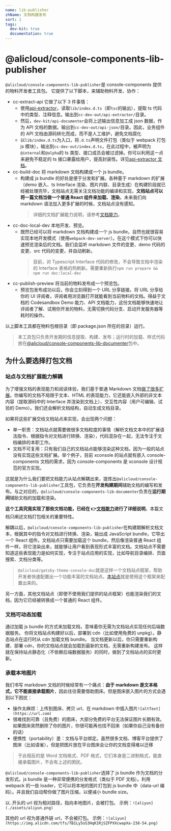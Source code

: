 ```yaml
---
name: lib-publisher
zhName: 文档构建发布
sort: 1
tags:
  dev-kit: true
  documentation: true
---
```


# @alicloud/console-components-lib-publisher

`@alicloud/console-components-lib-publisher`是 console-components 提供的物料开发者工具包。
它提供了以下脚本，来辅助物料开发、协作：

- cc-extract-api 它做了以下 3 件事情：
  - 使用[api-extractor](https://api-extractor.com/pages/overview/intro/)，读取`lib/index.d.ts`（即`tsc`的输出），提取 ts 代码中的类型、注释信息。输出到`cc-dev-out/api-extractor/`目录。
  - 然后，`dev-kit/api-documenter`会将上述输出信息加工成 json 数据，作为 API 文档的数据。输出到`cc-dev-out/api-json/`目录。因此，业务组件的 API 文档由源码转化而成，而不是人工维护，避免文档腐化
  - 以`lib/index.d.ts`为入口，将`.d.ts`声明文件打包（类似于 webpack 打包 js 模块），输出到`cc-dev-out/index.d.ts`，在此过程中，被声明为`@internal`和`@alpha`的 ts 类型、接口成员会被过滤掉。你可以利用这一点来避免不稳定的 ts 接口暴露给用户，提高封装性。详见[api-extractor 文档](https://api-extractor.com/pages/overview/demo_rollup/)。
- cc-build-doc 将 markdown 文档构建成一个 js bundle。
  - 构建成 js bundle 的好处是便于分发和扩展。各种基于 markdown 的扩展（demo 嵌入、ts Interface 渲染、图片内联、目录生成）在构建阶段就已经被处理完毕，文档站点无需关注文档功能的编译和实现，**文档站点可以将一篇文档当做一个普通 React 组件来加载、渲染**。未来我们向 markdown 语法加入更多扩展的时候，文档站点没有感知。
    > 详细的文档扩展能力说明，请参考[文档能力](./doc-features)。
- cc-doc-local-dev 本地开发、预览。
  - 既然已经可以将 markdown 文档构建成一个 js bundle，自然也就很容易实现本地开发模式（使用`webpack-dev-server`）。在这个模式下你可以快速预览渲染后的文档。我们会监听 markdown 文件的变更、demo 代码的变更、src 代码的变更，并自动刷新。
    > 目前，对 Typescript Interface 代码的修改，不会导致文档中渲染的 Interface 表格的热刷新。需要重新执行`npm run prepare && npm run doc:local-dev`
- cc-publish-preview 将当前的物料发布成一个预览包。
  - 预览包发布成功以后，你会立刻得到一个 URL 分享链接。将 URL 分享给你的 UI 评阅者，评阅者用浏览器打开就能看到当前物料的文档。得益于文档的 Codesandbox Demo 能力、API 文档能力，这份文档能够快速地让评阅者了解、试用你开发的物料，无需切换代码分支、启动开发服务器等耗时的操作。

以上脚本工具都在物料包根目录（即 package.json 所在的目录）运行。

> 本工具包只负责开发期的信息提取、构建、发布；运行时的加载、样式代码放在[@alicloud/console-components-lib-documenter](./lib-documenter)包中。

## 为什么要选择打包文档

### 站点与文档扩展能力解耦

为了增强文档的表现能力和阅读体验，我们基于普通 Markdown 文档[做了很多扩展](./doc-features)。你编写的文档不局限于文本、HTML 的表现能力，它还能嵌入外部的非文本内容（提取源码中的 Interface 并渲染到文档上）、交互性内容（用户可编辑、试验的 Demo）。我们还会解析文档结构，自动生成文档目录。

如果将这些扩展交给文档站点来实现，会出现两个问题：

- 单一职责：文档站点就需要做很多文档粒度的事情（解析文档文本中的扩展语法指令、根据指令对文档进行转换、渲染），代码混杂在一起，无法专注于文档编排的本职工作。
- 文档不可复用：只有我们自己的文档站点能够渲染这种文档，因为一般的站点没有实现这些文档扩展。举个例子，目前 xconsole 的站点就有嵌入 console-components 文档的需求，因为 console-components 是 xconsole 设计规范的官方实现。

这就是为什么我们要把文档能力从站点解耦出来，提炼出`@alicloud/console-components-lib-publisher`工具包，它负责在**开发构建期间**辅助文档的编写和发布。与之对应的，`@alicloud/console-components-lib-documenter`负责在**运行期间**辅助文档的加载和渲染。

**这个工具究竟实现了那些文档功能，已经在 👉[文档能力](./doc-features)进行了详细说明**。本篇文档只阐述文档打包相关的重要特性。

解耦以后，`@alicloud/console-components-lib-publisher`在构建期解析文档文本，根据其中的指令对文档进行转换、渲染，输出成 JavaScript bundle，它导出一个 React 组件。文档站点只需要加载这个 bundle，然后像渲染普通 React 组件一样，将它渲染出来，就能够让用户看到表现形式丰富的文档。文档站点不需要知道这些表现能力是如何实现，专注于站点应用的实现，比如导航目录编排、页面搜索、文档分类等。

> `@alicloud/gatsby-theme-console-doc`就是这样一个文档站点框架，帮助开发者快速配置出一个功能丰富的文档站点。[本站点](https://aliyun.github.io/alibabacloud-console-components/guides/quick-start/)就是使用这个框架来配置出来的。

另一方面，其他文档站点（即使不使用我们提供的站点框架）也能渲染我们的文档，因为它已经被转换成一个普通的 React 组件。

### 文档可动态加载

通过加载 js bundle 的方式来加载文档，意味着你无需为文档站点实现任何后端数据服务。
你将文档站点构建好以后，部署到 cdn（比如使用免费的 unpkg）。静态站点在运行时从 cdn 加载文档 bundle。
当文档更新以后，你只需要重新构建、部署 cdn，你的文档站点就会加载到最新的文档，无需重新构建发布。
这样就在保持站点静态化（不依赖后端数据服务）的同时，做到了文档站点的实时更新。

### 承载本地图片

我们书写 markdown 文档的时候经常有一个痛点：**由于 markdown 是文本格式，它不能直接承载图片**，因此往往需要借助图床。但是图床嵌入图片的方式会遇到以下困扰：

- 操作太麻烦：上传到图床、拷贝 url、在 markdown 中插入图片`![altText](https://url.com)`
- 很难找到可靠（且免费）的图床，大部分免费的平台无法保证图片长期有效。如果图床突然删除了你的图片，你很可能再也找不回来（如果你自己没有备份的话）
- 便携性（portability）差：文档与平台绑定。虽然很多文档、博客平台提供了图床（比如语雀），但是把图片放在平台图床会让你的文档变得难以迁移

> 于此相反的是 Word 文档格式、PDF 格式，它们本身是二进制格式，能直接承载图片，不会有上述的困扰。

`@alicloud/console-components-lib-publisher`选择了 js bundle 作为文档的分发形式。js bundle 是一种非常便携的分发格式（类似于 PDF 文档）。利用 webpack 的一些 loader，它可以将本地的图片打包到 js bundle 中（data-url 编码）。并且我们自动帮你做了图片压缩，以便减小 bundle size。

以`.`开头的 url 视为相对路径，指向本地图片，会被打包。
示例：`![aliyun](./assets/aliyun.png)`

其他的 url 视为普通外链 url，不会被打包。
示例：`![aliyun](https://img.alicdn.com/tfs/TB1Ly5oS3HqK1RjSZFPXXcwapXa-238-54.png)`
